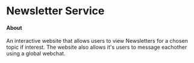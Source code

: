 # Newsletter Service

#### About
An interactive website that allows users to view Newsletters for a chosen topic if interest. The website also allows it's users to message eachother using a global webchat.
